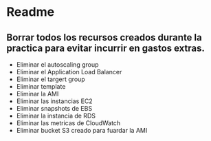 # Readme


## Borrar todos los recursos creados durante la practica para evitar incurrir en gastos extras.

- Eliminar el autoscaling group
- Eliminar el Application Load Balancer
- Eliminar el targert group
- Eliminar template
- Eliminar la AMI
- Eliminar las instancias EC2
- Eliminar snapshots de EBS
- Eliminar la instancia de RDS
- Eliminar las metricas de CloudWatch
- Eliminar bucket S3 creado para fuardar la AMI